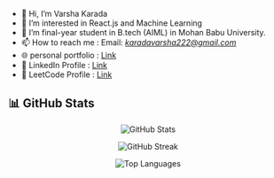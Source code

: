 - 👋 Hi, I’m Varsha Karada
- 👀 I’m interested in React.js and Machine Learning
- 🌱 I’m final-year student in B.tech (AIML) in Mohan Babu University.
- 📫 How to reach me : Email: *karadavarsha222@gmail.com*
- 🌐 personal portfolio : [Link](https://portfolio-mgvm.vercel.app/)
- 👤 LinkedIn Profile : [Link](www.linkedin.com/in/varsha-karada)
- 🎯 LeetCode Profile : [Link](https://leetcode.com/u/KPavani9/)

## 📊 GitHub Stats

<p align="center">
  <img src="https://github-readme-stats.vercel.app/api?username=VARSHA-442&show_icons=true&count_private=true&hide=prs,issues&theme=tokyonight" alt="GitHub Stats" />
</p>

<p align="center">
  <img src="https://github-readme-streak-stats.herokuapp.com?user=VARSHA-442-16&theme=tokyonight&hide_border=true" alt="GitHub Streak" />
</p>

<p align="center">
  <img src="https://github-readme-stats.vercel.app/api/top-langs/?username=VARSHA-442&layout=compact&theme=tokyonight" alt="Top Languages" />
</p>


